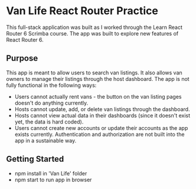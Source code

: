 # Van Life React Router Practice

This full-stack application was built as I worked through the Learn React Router 6 Scrimba course. The app was built to explore new features of React Router 6.

## Purpose
This app is meant to allow users to search van listings. It also allows van owners to manage their listings through the host dashboard. The app is not fully functional in the following ways:
- Users cannot actually rent vans - the button on the van listing pages doesn't do anything currently.
- Hosts cannot update, add, or delete van listings through the dashboard.
- Hosts cannot view actual data in their dashboards (since it doesn't exist yet, the data is hard coded).
- Users cannot create new accounts or update their accounts as the app exists currently. Authentication and authorization are not built into the app in a sustainable way.

## Getting Started
- npm install in 'Van Life' folder
- npm start to run app in browser
